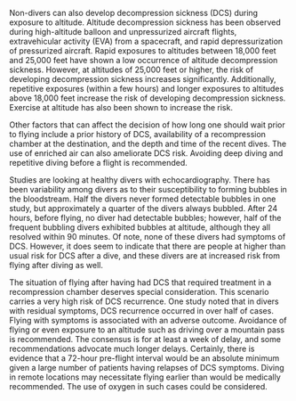 Non-divers can also develop decompression sickness (DCS) during exposure to altitude. Altitude decompression sickness has been observed during high-altitude balloon and unpressurized aircraft flights, extravehicular activity (EVA) from a spacecraft, and rapid depressurization of pressurized aircraft. Rapid exposures to altitudes between 18,000 feet and 25,000 feet have shown a low occurrence of altitude decompression sickness. However, at altitudes of 25,000 feet or higher, the risk of developing decompression sickness increases significantly. Additionally, repetitive exposures (within a few hours) and longer exposures to altitudes above 18,000 feet increase the risk of developing decompression sickness. Exercise at altitude has also been shown to increase the risk.

Other factors that can affect the decision of how long one should wait prior to flying include a prior history of DCS, availability of a recompression chamber at the destination, and the depth and time of the recent dives. The use of enriched air can also ameliorate DCS risk. Avoiding deep diving and repetitive diving before a flight is recommended.

Studies are looking at healthy divers with echocardiography. There has been variability among divers as to their susceptibility to forming bubbles in the bloodstream. Half the divers never formed detectable bubbles in one study, but approximately a quarter of the divers always bubbled. After 24 hours, before flying, no diver had detectable bubbles; however, half of the frequent bubbling divers exhibited bubbles at altitude, although they all resolved within 90 minutes. Of note, none of these divers had symptoms of DCS. However, it does seem to indicate that there are people at higher than usual risk for DCS after a dive, and these divers are at increased risk from flying after diving as well.

The situation of flying after having had DCS that required treatment in a recompression chamber deserves special consideration. This scenario carries a very high risk of DCS recurrence. One study noted that in divers with residual symptoms, DCS recurrence occurred in over half of cases. Flying with symptoms is associated with an adverse outcome. Avoidance of flying or even exposure to an altitude such as driving over a mountain pass is recommended. The consensus is for at least a week of delay, and some recommendations advocate much longer delays. Certainly, there is evidence that a 72-hour pre-flight interval would be an absolute minimum given a large number of patients having relapses of DCS symptoms. Diving in remote locations may necessitate flying earlier than would be medically recommended. The use of oxygen in such cases could be considered.